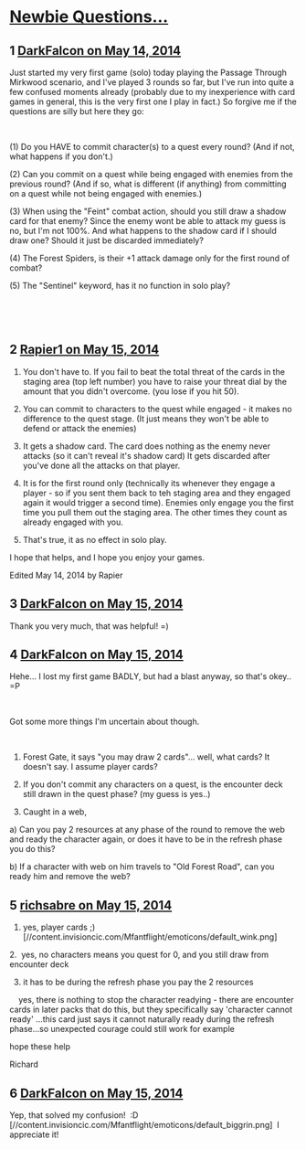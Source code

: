 # [Newbie Questions...](https://community.fantasyflightgames.com/topic/106280-newbie-questions/)

## 1 [DarkFalcon on May 14, 2014](https://community.fantasyflightgames.com/topic/106280-newbie-questions/?do=findComment&comment=1084937)

Just started my very first game (solo) today playing the Passage Through Mirkwood scenario, and I've played 3 rounds so far, but I've run into quite a few confused moments already (probably due to my inexperience with card games in general, this is the very first one I play in fact.) So forgive me if the questions are silly but here they go:

 

(1) Do you HAVE to commit character(s) to a quest every round? (And if not, what happens if you don't.)

(2) Can you commit on a quest while being engaged with enemies from the previous round? (And if so, what is different (if anything) from committing on a quest while not being engaged with enemies.)

(3) When using the "Feint" combat action, should you still draw a shadow card for that enemy? Since the enemy wont be able to attack my guess is no, but I'm not 100%. And what happens to the shadow card if I should draw one? Should it just be discarded immediately?

(4) The Forest Spiders, is their +1 attack damage only for the first round of combat?

(5) The "Sentinel" keyword, has it no function in solo play?

 

 

## 2 [Rapier1 on May 15, 2014](https://community.fantasyflightgames.com/topic/106280-newbie-questions/?do=findComment&comment=1085009)

1) You don't have to. If you fail to beat the total threat of the cards in the staging area (top left number) you have to raise your threat dial by the amount that you didn't overcome. (you lose if you hit 50).

2) You can commit to characters to the quest while engaged - it makes no difference to the quest stage. (It just means they won't be able to defend or attack the enemies)

3) It gets a shadow card. The card does nothing as the enemy never attacks (so it can't reveal it's shadow card) It gets discarded after you've done all the attacks on that player.

4) It is for the first round only (technically its whenever they engage a player - so if you sent them back to teh staging area and they engaged again it would trigger a second time). Enemies only engage you the first time you pull them out the staging area. The other times they count as already engaged with you.

5) That's true, it as no effect in solo play.


I hope that helps, and I hope you enjoy your games.

Edited May 14, 2014 by Rapier

## 3 [DarkFalcon on May 15, 2014](https://community.fantasyflightgames.com/topic/106280-newbie-questions/?do=findComment&comment=1085023)

Thank you very much, that was helpful! =)

## 4 [DarkFalcon on May 15, 2014](https://community.fantasyflightgames.com/topic/106280-newbie-questions/?do=findComment&comment=1086094)

Hehe... I lost my first game BADLY, but had a blast anyway, so that's okey.. =P

 

Got some more things I'm uncertain about though.

 

1. Forest Gate, it says "you may draw 2 cards"... well, what cards? It doesn't say. I assume player cards?

2. If you don't commit any characters on a quest, is the encounter deck still drawn in the quest phase? (my guess is yes..)

3. Caught in a web,

a) Can you pay 2 resources at any phase of the round to remove the web and ready the character again, or does it have to be in the refresh phase you do this?

b) If a character with web on him travels to "Old Forest Road", can you ready him and remove the web?

## 5 [richsabre on May 15, 2014](https://community.fantasyflightgames.com/topic/106280-newbie-questions/?do=findComment&comment=1086100)

1. yes, player cards ;) [//content.invisioncic.com/Mfantflight/emoticons/default_wink.png]

2.  yes, no characters means you quest for 0, and you still draw from encounter deck

3. it has to be during the refresh phase you pay the 2 resources

    yes, there is nothing to stop the character readying - there are encounter cards in later packs that do this, but they specifically say 'character cannot ready' ...this card just says it cannot naturally ready during the refresh phase...so unexpected courage could still work for example

hope these help

Richard

## 6 [DarkFalcon on May 15, 2014](https://community.fantasyflightgames.com/topic/106280-newbie-questions/?do=findComment&comment=1086107)

Yep, that solved my confusion!  :D [//content.invisioncic.com/Mfantflight/emoticons/default_biggrin.png]  I appreciate it!

